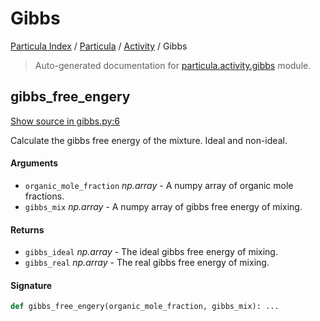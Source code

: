 # Gibbs

[Particula Index](../../README.md#particula-index) / [Particula](../index.md#particula) / [Activity](./index.md#activity) / Gibbs

> Auto-generated documentation for [particula.activity.gibbs](https://github.com/Gorkowski/particula/blob/main/particula/activity/gibbs.py) module.

## gibbs_free_engery

[Show source in gibbs.py:6](https://github.com/Gorkowski/particula/blob/main/particula/activity/gibbs.py#L6)

Calculate the gibbs free energy of the mixture. Ideal and non-ideal.

#### Arguments

- `organic_mole_fraction` *np.array* - A numpy array of organic mole fractions.
- `gibbs_mix` *np.array* - A numpy array of gibbs free energy of mixing.

#### Returns

- `gibbs_ideal` *np.array* - The ideal gibbs free energy of mixing.
- `gibbs_real` *np.array* - The real gibbs free energy of mixing.

#### Signature

```python
def gibbs_free_engery(organic_mole_fraction, gibbs_mix): ...
```
